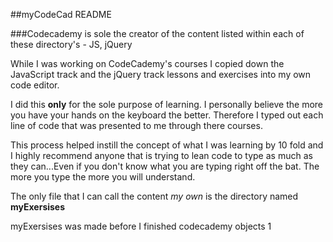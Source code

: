 ##myCodeCad README 

###Codecademy is sole the creator of the content listed within each of these directory's - JS, jQuery

While I was working on CodeCademy's courses I copied down the JavaScript track and the jQuery track lessons and exercises into my own code editor. 

I did this **only** for the sole purpose of learning. I personally believe the more you have your hands on the keyboard the better. Therefore I typed out each line of code that was presented to me through there courses.

This process helped instill the concept of what I was learning by 10 fold and I highly recommend anyone that is trying to lean code to type as much as they can...Even if you don't know what you are typing right off the bat. The more you type the more you will understand. 

The only file that I can call the content *my own* is the directory named **myExersises** 

myExersises was made before I finished codecademy objects 1 
